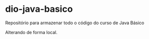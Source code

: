 # dio-java-basico
Repositório para armazenar todo o código do curso de Java Básico

Alterando de forma local.